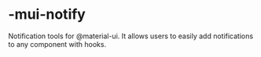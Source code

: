 # -mui-notify
Notification tools for @material-ui. It allows users to easily add notifications to any component with hooks.
